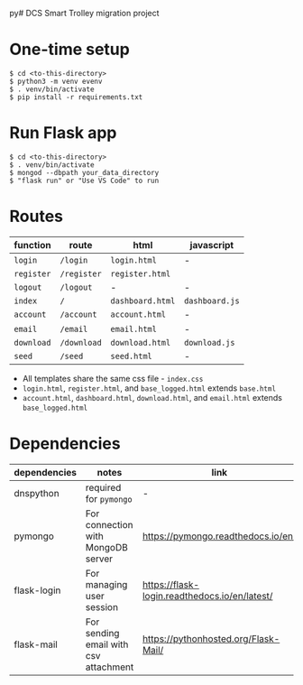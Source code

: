 py# DCS Smart Trolley migration project

# One-time setup

    $ cd <to-this-directory>
    $ python3 -m venv evenv
    $ . venv/bin/activate
    $ pip install -r requirements.txt

# Run Flask app

    $ cd <to-this-directory>
    $ . venv/bin/activate
    $ mongod --dbpath your_data_directory
    $ "flask run" or "Use VS Code" to run

# Routes
| function | route | html | javascript
| - | - | - | -
| `login` | `/login` | `login.html` | - 
| `register` | `/register` | `register.html`
| `logout` | `/logout` | - | -
| `index` | `/` | `dashboard.html` | `dashboard.js`
| `account` | `/account` | `account.html` | -
| `email` | `/email` | `email.html` | -
| `download` | `/download` | `download.html` | `download.js`
| `seed` | `/seed` | `seed.html` | - | not visible

- All templates share the same css file - `index.css`
- `login.html`, `register.html`, and `base_logged.html` extends `base.html`
- `account.html`, `dashboard.html`, `download.html`, and `email.html` extends `base_logged.html`

# Dependencies

| dependencies | notes | link
| - | - | -
| dnspython | required for `pymongo` | -
| pymongo | For connection with MongoDB server | https://pymongo.readthedocs.io/en/| stable/
| flask-login | For managing user session | https://flask-login.readthedocs.io/en/latest/
| flask-mail | For sending email with csv attachment | https://pythonhosted.org/Flask-Mail/
